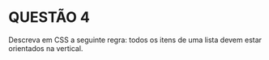 # QUESTÃO 4

Descreva em CSS a seguinte regra: todos os itens de uma lista devem estar orientados na vertical.

